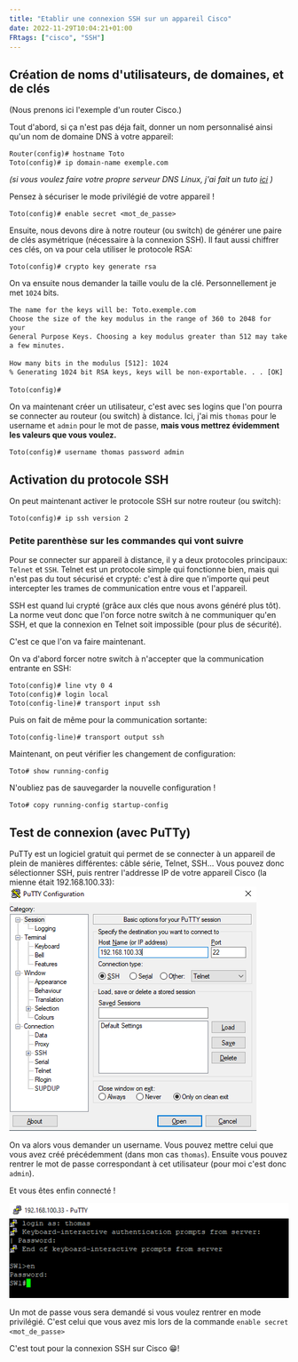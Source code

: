 ```yaml
---
title: "Etablir une connexion SSH sur un appareil Cisco"
date: 2022-11-29T10:04:21+01:00
FRtags: ["cisco", "SSH"]
---
```


## Création de noms d'utilisateurs, de domaines, et de clés ##

(Nous prenons ici l'exemple d'un router Cisco.)

Tout d'abord, si ça n'est pas déja fait, donner un nom personnalisé ainsi qu'un nom de domaine DNS à votre appareil:

```console
Router(config)# hostname Toto
Toto(config)# ip domain-name exemple.com
```

*(si vous voulez faire votre propre serveur DNS Linux, j'ai fait un tuto [ici](/fr/notes/linux-dns/) )*

Pensez à sécuriser le mode privilégié de votre appareil !

```console
Toto(config)# enable secret <mot_de_passe>
```

Ensuite, nous devons dire à notre routeur (ou switch) de générer une paire de clés asymétrique (nécessaire à la connexion SSH).
Il faut aussi chiffrer ces clés, on va pour cela utiliser le protocole RSA:

```console
Toto(config)# crypto key generate rsa
```

On va ensuite nous demander la taille voulu de la clé. Personnellement je met `1024` bits.

```console
The name for the keys will be: Toto.exemple.com
Choose the size of the key modulus in the range of 360 to 2048 for your
General Purpose Keys. Choosing a key modulus greater than 512 may take a few minutes.

How many bits in the modulus [512]: 1024
% Generating 1024 bit RSA keys, keys will be non-exportable. . . [OK]

Toto(config)# 
```

On va maintenant créer un utilisateur, c'est avec ses logins que l'on pourra se connecter au routeur (ou switch) à distance.
Ici, j'ai mis `thomas` pour le username et `admin` pour le mot de passe, **mais vous mettrez évidemment les valeurs que vous voulez.**

```console
Toto(config)# username thomas password admin
```

## Activation du protocole SSH ##

On peut maintenant activer le protocole SSH sur notre routeur (ou switch):

```console
Toto(config)# ip ssh version 2
```

### Petite parenthèse sur les commandes qui vont suivre ###

Pour se connecter sur appareil à distance, il y a deux protocoles principaux: `Telnet` et `SSH`. Telnet est un protocole simple qui fonctionne bien, mais qui n'est pas du tout sécurisé et crypté: c'est à dire que n'importe qui peut intercepter les trames de communication entre vous et l'appareil.

SSH est quand lui crypté (grâce aux clés que nous avons généré plus tôt). La norme veut donc que l'on force notre switch à ne communiquer qu'en SSH, et que la connexion en Telnet soit impossible (pour plus de sécurité).

C'est ce que l'on va faire maintenant.

On va d'abord forcer notre switch à n'accepter que la communication entrante en SSH:

```console
Toto(config)# line vty 0 4
Toto(config)# login local
Toto(config-line)# transport input ssh
```

Puis on fait de même pour la communication sortante:

```console
Toto(config-line)# transport output ssh
```

Maintenant, on peut vérifier les changement de configuration:

```console
Toto# show running-config
```

N'oubliez pas de sauvegarder la nouvelle configuration !

```console
Toto# copy running-config startup-config 

```

## Test de connexion (avec PuTTy) ##

PuTTy est un logiciel gratuit qui permet de se connecter à un appareil de plein de manières différentes: câble série, Telnet, SSH...
Vous pouvez donc sélectionner SSH, puis rentrer l'addresse IP de votre appareil Cisco (la mienne était 192.168.100.33):
![putty](/images/putty.PNG)

On va alors vous demander un username. Vous pouvez mettre celui que vous avez créé précédemment (dans mon cas `thomas`).
Ensuite vous pouvez rentrer le mot de passe correspondant à cet utilisateur (pour moi c'est donc `admin`).

Et vous êtes enfin connecté !

![ssh](/images/ssh.PNG)

Un mot de passe vous sera demandé si vous voulez rentrer en mode privilégié. C'est celui que vous avez mis lors de la commande `enable secret <mot_de_passe>`

C'est tout pour la connexion SSH sur Cisco 😁!
